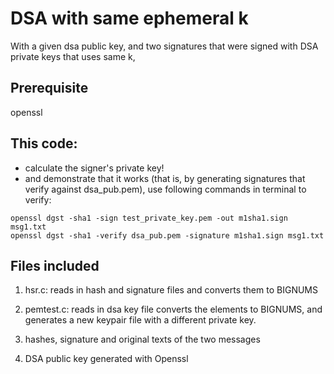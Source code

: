 # DSA with same ephemeral k

With a given dsa public key, and two signatures that were signed with DSA private keys that uses same k,

## Prerequisite
openssl

## This code:
- calculate the signer's private key!
- and demonstrate that it works (that is, by generating signatures that verify against dsa_pub.pem), use following commands in terminal to verify:
```
openssl dgst -sha1 -sign test_private_key.pem -out m1sha1.sign msg1.txt
openssl dgst -sha1 -verify dsa_pub.pem -signature m1sha1.sign msg1.txt
```

## Files included

1. hsr.c: reads in hash and signature files and converts them to BIGNUMS

2. pemtest.c: reads in dsa key file converts the elements to BIGNUMS, and generates a new keypair file with a different private key.

3. hashes, signature and original texts of the two messages

4. DSA public key generated with Openssl

